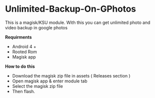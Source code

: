 # Unlimited-Backup-On-GPhotos

This is a magisk/KSU module. With this you can get unlimited photo and video backup in google photos

**Requirments**

- Android 4 +
- Rooted Rom
- Magisk app

**How to do this**

- Download the magisk zip file in assets ( Releases section )
-  Open magisk app & enter module tab
-  Select the magisk zip file
-  Then flash.